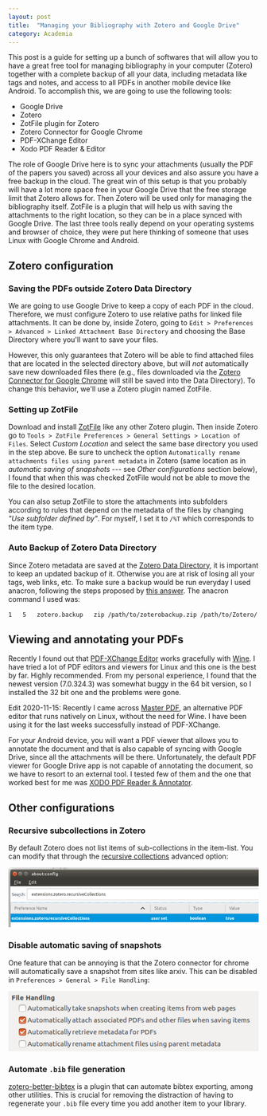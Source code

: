 ```yaml
---
layout: post
title:  "Managing your Bibliography with Zotero and Google Drive"
category: Academia
---
```


This post is a guide for setting up a bunch of softwares that will allow you to have a great free tool for managing bibliography in your computer (Zotero) together with a complete backup of all your data, including metadata like tags and notes, and access to all PDFs in another mobile device like Android. To accomplish this, we are going to use the following tools:

- Google Drive
- Zotero
- ZotFile plugin for Zotero
- Zotero Connector for Google Chrome
- PDF-XChange Editor
- Xodo PDF Reader & Editor

The role of Google Drive here is to sync your attachments (usually the PDF of the papers you saved) across all your devices and also assure you have a free backup in the cloud. The great win of this setup is that you probably will have a lot more space free in your Google Drive that the free storage limit that Zotero allows for. Then Zotero will be used only for managing the bibliography itself. ZotFile is a plugin that will help us with saving the attachments to the right location, so they can be in a place synced with Google Drive. The last three tools really depend on your operating systems and browser of choice, they were put here thinking of someone that uses Linux with Google Chrome and Android.


## Zotero configuration


### Saving the PDFs outside Zotero Data Directory

We are going to use Google Drive to keep a copy of each PDF in the cloud. Therefore, we must configure Zotero to use relative paths for linked file attachments. It can be done by, inside Zotero, going to `Edit > Preferences > Advanced > Linked Attachment Base Directory` and choosing the Base Directory where you'll want to save your files.

However, this only guarantees that Zotero will be able to find attached files that are located in the selected directory above, but will *not* automatically save new downloaded files there (e.g., files downloaded via the [Zotero Connector for Google Chrome](https://chrome.google.com/webstore/detail/zotero-connector/ekhagklcjbdpajgpjgmbionohlpdbjgc?hl=en) will still be saved into the Data Directory). To change this behavior, we'll use a Zotero plugin named ZotFile.


### Setting up ZotFile

Download and install [ZotFile](http://zotfile.com/) like any other Zotero plugin. Then inside Zotero go to `Tools > ZotFile Preferences > General Settings > Location of Files`. Select *Custom Location* and select the same base directory you used in the step above. Be sure to uncheck the option `Automatically rename attachments files using parent metadata` in Zotero (same location as in *automatic saving of snapshots* --- see *Other configurations* section below), I found that when this was checked ZotFile would not be able to move the file to the desired location.

You can also setup ZotFile to store the attachments into subfolders according to rules that depend on the metadata of the files by changing *"Use subfolder defined by"*. For myself, I set it to `/%T` which corresponds to the item type.



### Auto Backup of Zotero Data Directory

Since Zotero metadata are saved at the [Zotero Data Directory](https://www.zotero.org/support/zotero_data), it is important to keep an updated backup of it. Otherwise you are at risk of losing all your tags, web links, etc. To make sure a backup would be run everyday I used anacron, following the steps proposed by [this answer](https://askubuntu.com/a/235090). The anacron command I used was:
```bash
1   5   zotero.backup   zip /path/to/zoterobackup.zip /path/to/Zotero/ -r
```




## Viewing and annotating your PDFs

Recently I found out that [PDF-XChange Editor](https://www.tracker-software.com/product/pdf-xchange-editor) works gracefully with [Wine](https://en.wikipedia.org/wiki/Wine_(software)). I have tried a lot of PDF editors and viewers for Linux and this one is the best by far. Highly recommended. From my personal experience, I found that the newest version (7.0.324.3) was somewhat buggy in the 64 bit version, so I installed the 32 bit one and the problems were gone.

Edit 2020-11-15: Recently I came across [Master PDF](https://code-industry.net/free-pdf-editor/), an alternative PDF editor that runs natively on Linux, without the need for Wine. I have been using it for the last weeks successfully instead of PDF-XChange.

<!-- An interesting thing for you to do if you want to default the opening of PDF files to evince but make an exception to open them with PDF-XChange when in a specific directory is [this script](https://gist.github.com/slowkow/8834315):
```bash
#!/bin/bash

# Check if the pdf is in the Zotero folder.
if [[ "$1" == */Bibliography/* ]]
then
    wine '/home/arthurcgusmao/.wine/drive_c/Program Files (x86)/PDF Editor/PDFXEdit.exe' "$1"
else
    evince "$1"
fi
```
Place the script above into `~/.local/bin/` and set it as the default PDF program:

1. Open `~/.local/share/applications/defaults.list`
2. Add `application/pdf=scriptabove` -->

For your Android device, you will want a PDF viewer that allows you to annotate the document and that is also capable of syncing with Google Drive, since all the attachments will be there. Unfortunately, the default PDF viewer for Google Drive app is not capable of annotating the document, so we have to resort to an external tool. I tested few of them and the one that worked best for me was [XODO PDF Reader & Annotator](https://www.xodo.com/).


## Other configurations

### Recursive subcollections in Zotero

By default Zotero does not list items of sub-collections in the item-list. You can modify that through the [recursive collections](https://forums.zotero.org/discussion/3317/recursive-display-of-all-items-of-a-collection-and-its-subcollections/#Comment_14225) advanced option:


![Set the custom variable `extensions.zotero.recursiveCollections` to true by double clicking over the Value column in the respective line.][img:zotsubcol]

[img:zotsubcol]: /images/posts/zotero_recursivecollections.png


### Disable automatic saving of snapshots

One feature that can be annoying is that the Zotero connector for chrome will automatically save a snapshot from sites like arxiv. This can be disabled in `Preferences > General > File Handling`:

![Uncheck the checkbox to disable automatic saving of snapshots.][img:zotdissnap]

[img:zotdissnap]: /images/posts/zotero_disable_snapshots.png


### Automate `.bib` file generation

[zotero-better-bibtex](https://github.com/retorquere/zotero-better-bibtex) is a plugin that can automate bibtex exporting, among other utilities. This is crucial for removing the distraction of having to regenerate your `.bib` file every time you add another item to your library.
